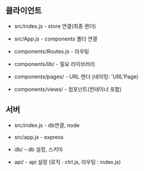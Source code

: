 ## 클라이언트
- src/index.js - store 연결(최종 렌더)
- src/App.js - components 폴더 연결

- components/Routes.js - 라우팅
- components/lib/ - 필요 라이브러리 

- components/pages/ - URL 렌더 (네이밍: 'URL'Page)
- components/views/ - 컴포넌트(컨테이너 포함)

## 서버
- src/index.js - db연결, node
- src/app.js - express

- db/ - db 설정, 스키마
- api/ - api 설정 (로직 : ctrl.js, 라우팅 : index.js)